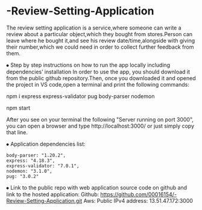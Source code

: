 # -Review-Setting-Application
The review setting application is a service,where someone can write a review about a particular object,which they bought from stores.Person can leave where he bought it,and see his review date/time,alongside with giving their number,which we could need in order to collect further feedback from them.

⦁	Step by step instructions on how to run the app locally including dependencies’ installation 
In order to use the app, you should download it from the public github repository.Then, once you downloaded it and opened the project in VS code,open a terminal and print the following commands:

npm i express express-validator pug body-parser nodemon

npm start

After you see on your terminal the following "Server running on port 3000", you can open a browser and type http://localhost:3000/ or just simply copy that line.

⦁	Application dependencies list:

    body-parser: "1.20.2",
    express: "4.18.3",
    express-validator: "7.0.1",
    nodemon: "3.1.0",
    pug: "3.0.2"

⦁	Link to the public repo with web application source code on github and link to the hosted application:
Github: https://github.com/00016154/-Review-Setting-Application.git
Aws: Public IPv4 address: 13.51.47.172:3000

